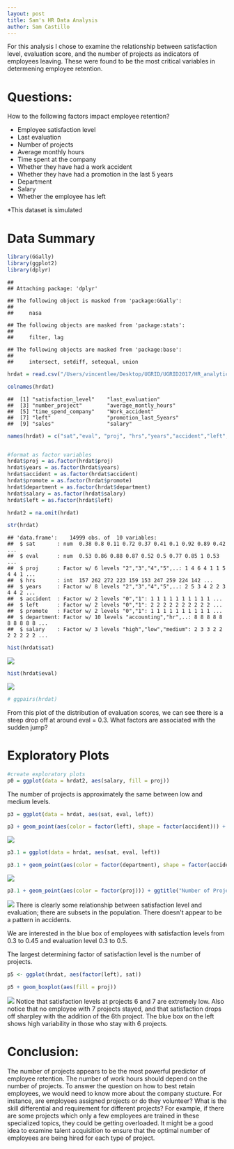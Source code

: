 ```yaml
---
layout: post
title: Sam's HR Data Analysis
author: Sam Castillo
---
```


For this analysis I chose to examine the relationship between satisfaction level, evaluation score, and the number of projects as indicators of employees leaving. These were found to be the most critical variables in determening employee retention.

Questions:
==========

How to the following factors impact employee retention?

-   Employee satisfaction level
-   Last evaluation
-   Number of projects
-   Average monthly hours
-   Time spent at the company
-   Whether they have had a work accident
-   Whether they have had a promotion in the last 5 years
-   Department
-   Salary
-   Whether the employee has left

\*This dataset is simulated

Data Summary
============

``` r
library(GGally)
library(ggplot2)
library(dplyr)
```

    ## 
    ## Attaching package: 'dplyr'

    ## The following object is masked from 'package:GGally':
    ## 
    ##     nasa

    ## The following objects are masked from 'package:stats':
    ## 
    ##     filter, lag

    ## The following objects are masked from 'package:base':
    ## 
    ##     intersect, setdiff, setequal, union

``` r
hrdat = read.csv("/Users/vincentlee/Desktop/UGRID/UGRID2017/HR_analytics.csv")

colnames(hrdat)
```

    ##  [1] "satisfaction_level"    "last_evaluation"      
    ##  [3] "number_project"        "average_montly_hours" 
    ##  [5] "time_spend_company"    "Work_accident"        
    ##  [7] "left"                  "promotion_last_5years"
    ##  [9] "sales"                 "salary"

``` r
names(hrdat) = c("sat","eval", "proj", "hrs","years","accident","left","promote","department","salary")


#format as factor variables
hrdat$proj = as.factor(hrdat$proj)
hrdat$years = as.factor(hrdat$years)
hrdat$accident = as.factor(hrdat$accident)
hrdat$promote = as.factor(hrdat$promote)
hrdat$department = as.factor(hrdat$department)
hrdat$salary = as.factor(hrdat$salary)
hrdat$left = as.factor(hrdat$left)

hrdat2 = na.omit(hrdat)

str(hrdat)
```

    ## 'data.frame':    14999 obs. of  10 variables:
    ##  $ sat       : num  0.38 0.8 0.11 0.72 0.37 0.41 0.1 0.92 0.89 0.42 ...
    ##  $ eval      : num  0.53 0.86 0.88 0.87 0.52 0.5 0.77 0.85 1 0.53 ...
    ##  $ proj      : Factor w/ 6 levels "2","3","4","5",..: 1 4 6 4 1 1 5 4 4 1 ...
    ##  $ hrs       : int  157 262 272 223 159 153 247 259 224 142 ...
    ##  $ years     : Factor w/ 8 levels "2","3","4","5",..: 2 5 3 4 2 2 3 4 4 2 ...
    ##  $ accident  : Factor w/ 2 levels "0","1": 1 1 1 1 1 1 1 1 1 1 ...
    ##  $ left      : Factor w/ 2 levels "0","1": 2 2 2 2 2 2 2 2 2 2 ...
    ##  $ promote   : Factor w/ 2 levels "0","1": 1 1 1 1 1 1 1 1 1 1 ...
    ##  $ department: Factor w/ 10 levels "accounting","hr",..: 8 8 8 8 8 8 8 8 8 8 ...
    ##  $ salary    : Factor w/ 3 levels "high","low","medium": 2 3 3 2 2 2 2 2 2 2 ...

``` r
hist(hrdat$sat)
```

![](/img/sam_castillo/unnamed-chunk-1-1.png)

``` r
hist(hrdat$eval)
```

![](/img/sam_castillo/unnamed-chunk-1-2.png)

``` r
# ggpairs(hrdat)
```

From this plot of the distribution of evaluation scores, we can see there is a steep drop off at around eval = 0.3. What factors are associated with the sudden jump?

Exploratory Plots
=================

``` r
#create exploratory plots
p0 = ggplot(data = hrdat2, aes(salary, fill = proj))
```

The number of projects is approximately the same between low and medium levels.

``` r
p3 = ggplot(data = hrdat, aes(sat, eval, left))

p3 + geom_point(aes(color = factor(left), shape = factor(accident))) + ggtitle("Satisfaction be Evaluation Score")
```

![](/img/sam_castillo/unnamed-chunk-4-1.png)

``` r
p3.1 = ggplot(data = hrdat, aes(sat, eval, left)) 

p3.1 + geom_point(aes(color = factor(department), shape = factor(accident))) + ggtitle("Those who left by Satisfaction and Evaluation Score")
```

![](/img/sam_castillo/unnamed-chunk-4-2.png)

``` r
p3.1 + geom_point(aes(color = factor(proj))) + ggtitle("Number of Projects, Satisfaction, and Evaluation Score")
```

![](/img/sam_castillo/unnamed-chunk-4-3.png) There is clearly some relationship between satisfaction level and evaluation; there are subsets in the population. There doesn't appear to be a pattern in accidents.

We are interested in the blue box of employees with satisfaction levels from 0.3 to 0.45 and evaluation level 0.3 to 0.5.

The largest determining factor of satisfaction level is the number of projects.

``` r
p5 <- ggplot(hrdat, aes(factor(left), sat))

p5 + geom_boxplot(aes(fill = proj)) 
```

![](/img/sam_castillo/unnamed-chunk-7-1.png) Notice that satisfaction levels at projects 6 and 7 are extremely low. Also notice that no employee with 7 projects stayed, and that satisfaction drops off sharpley with the addition of the 6th project. The blue box on the left shows high variability in those who stay with 6 projects.

Conclusion:
===========

The number of projects appears to be the most powerful predictor of employee retention. The number of work hours should depend on the number of projects. To answer the question on how to best retain employees, we would need to know more about the company stucture. For instance, are employees assigned projects or do they volunteer? What is the skill differential and requirement for different projects? For example, if there are some projects which only a few employees are trained in these specialized topics, they could be getting overloaded. It might be a good idea to examine talent acquisition to ensure that the optimal number of employees are being hired for each type of project.
